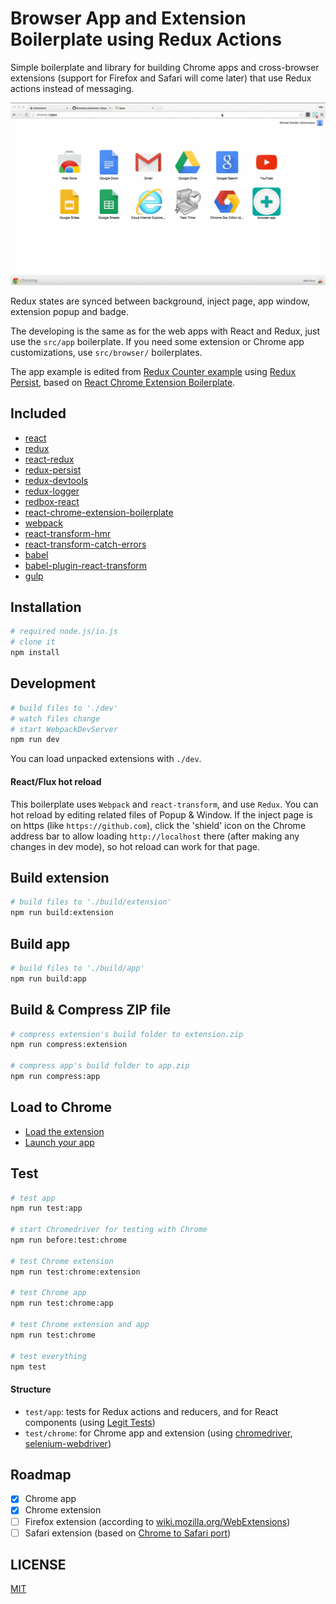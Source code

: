 # Browser App and Extension Boilerplate using Redux Actions

Simple boilerplate and library for building Chrome apps and cross-browser extensions (support for Firefox and Safari will come later) that use Redux actions instead of messaging.

![Demo](demo.gif)

Redux states are synced between background, inject page, app window, extension popup and badge.

The developing is the same as for the web apps with React and Redux, just use the `src/app` boilerplate. If you need some extension or Chrome app customizations, use `src/browser/` boilerplates.

The app example is edited from [Redux Counter example](https://github.com/rackt/redux/tree/master/examples/counter) using [Redux Persist](https://github.com/rt2zz/redux-persist), based on [React Chrome Extension Boilerplate](https://github.com/jhen0409/react-chrome-extension-boilerplate).

## Included

 - [react](https://github.com/facebook/react)
 - [redux](https://github.com/rackt/redux)
 - [react-redux](https://github.com/gaearon/react-redux)
 - [redux-persist](https://github.com/rt2zz/redux-persist)
 - [redux-devtools](https://github.com/gaearon/redux-devtools)
 - [redux-logger](https://github.com/fcomb/redux-logger)
 - [redbox-react](https://github.com/KeywordBrain/redbox-react)
 - [react-chrome-extension-boilerplate](https://github.com/jhen0409/react-chrome-extension-boilerplate)
 - [webpack](https://github.com/webpack/webpack)
 - [react-transform-hmr](https://github.com/gaearon/react-transform-hmr)
 - [react-transform-catch-errors](https://github.com/gaearon/react-transform-catch-errors)
 - [babel](https://github.com/babel/babel)
 - [babel-plugin-react-transform](https://github.com/gaearon/babel-plugin-react-transform)
 - [gulp](https://github.com/gulpjs/gulp)

## Installation

```bash
# required node.js/io.js
# clone it
npm install
```

## Development

```bash
# build files to './dev'
# watch files change
# start WebpackDevServer
npm run dev
```

You can load unpacked extensions with `./dev`.

#### React/Flux hot reload

This boilerplate uses `Webpack` and `react-transform`, and use `Redux`. You can hot reload by editing related files of Popup & Window. If the inject page is on https (like `https://github.com`), click the 'shield' icon on the Chrome address bar to allow loading `http://localhost` there (after making any changes in dev mode), so hot reload can work for that page.

## Build extension

```bash
# build files to './build/extension'
npm run build:extension
```

## Build app

```bash
# build files to './build/app'
npm run build:app
```

## Build & Compress ZIP file

```bash
# compress extension's build folder to extension.zip
npm run compress:extension

# compress app's build folder to app.zip
npm run compress:app
```

## Load to Chrome

- [Load the extension](https://developer.chrome.com/extensions/getstarted#unpacked)
- [Launch your app](https://developer.chrome.com/apps/first_app#five)

## Test

```bash
# test app
npm run test:app

# start Chromedriver for testing with Chrome
npm run before:test:chrome

# test Chrome extension
npm run test:chrome:extension

# test Chrome app
npm run test:chrome:app

# test Chrome extension and app
npm run test:chrome

# test everything
npm test
```

#### Structure

* `test/app`: tests for Redux actions and reducers, and for React components (using [Legit Tests](https://github.com/Legitcode/tests))
* `test/chrome`: for Chrome app and extension (using [chromedriver](https://www.npmjs.com/package/chromedriver), [selenium-webdriver](https://www.npmjs.com/package/selenium-webdriver))


## Roadmap

- [x] Chrome app
- [x] Chrome extension
- [ ] Firefox extension (according to [wiki.mozilla.org/WebExtensions](https://wiki.mozilla.org/WebExtensions))
- [ ] Safari extension (based on [Chrome to Safari port](https://code.google.com/p/adblockforchrome/source/browse/trunk/port.js))

## LICENSE

[MIT](LICENSE)
